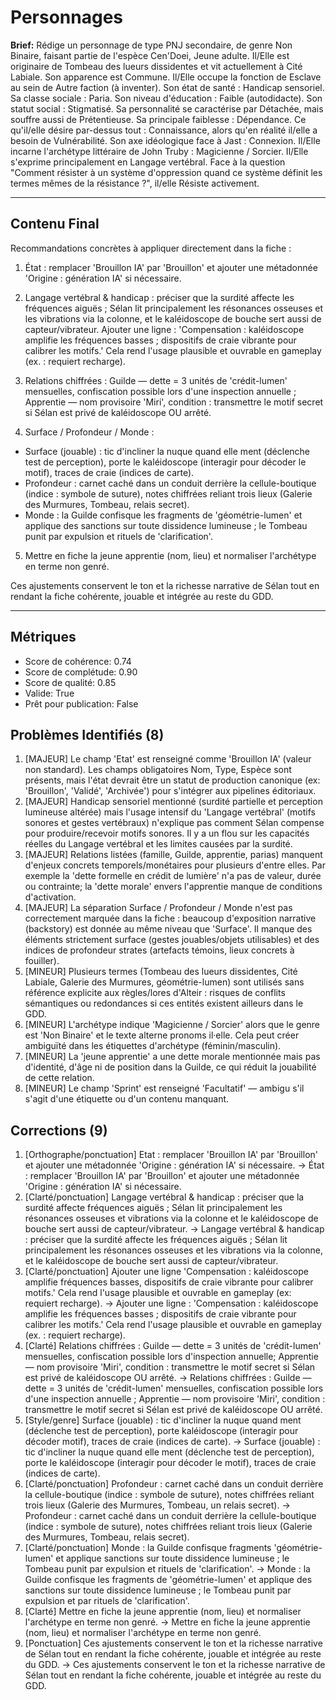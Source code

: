 # Personnages

**Brief:** Rédige un personnage de type PNJ secondaire, de genre Non Binaire, faisant partie de l'espèce Cen'Doei, Jeune adulte. Il/Elle est originaire de Tombeau des lueurs dissidentes et vit actuellement à Cité Labiale. Son apparence est Commune. Il/Elle occupe la fonction de Esclave au sein de Autre faction (à inventer). Son état de santé : Handicap sensoriel. Sa classe sociale : Paria. Son niveau d'éducation : Faible (autodidacte). Son statut social : Stigmatisé. Sa personnalité se caractérise par Détachée, mais souffre aussi de Prétentieuse. Sa principale faiblesse : Dépendance. Ce qu'il/elle désire par-dessus tout : Connaissance, alors qu'en réalité il/elle a besoin de Vulnérabilité. Son axe idéologique face à Jast : Connexion. Il/Elle incarne l'archétype littéraire de John Truby : Magicienne / Sorcier. Il/Elle s'exprime principalement en Langage vertébral. Face à la question "Comment résister à un système d'oppression quand ce système définit les termes mêmes de la résistance ?", il/elle Résiste activement.

---

## Contenu Final

Recommandations concrètes à appliquer directement dans la fiche :

1) État : remplacer 'Brouillon IA' par 'Brouillon' et ajouter une métadonnée 'Origine : génération IA' si nécessaire.

2) Langage vertébral & handicap : préciser que la surdité affecte les fréquences aiguës ; Sélan lit principalement les résonances osseuses et les vibrations via la colonne, et le kaléidoscope de bouche sert aussi de capteur/vibrateur. Ajouter une ligne : 'Compensation : kaléidoscope amplifie les fréquences basses ; dispositifs de craie vibrante pour calibrer les motifs.' Cela rend l'usage plausible et ouvrable en gameplay (ex. : requiert recharge).

3) Relations chiffrées : Guilde — dette = 3 unités de 'crédit-lumen' mensuelles, confiscation possible lors d'une inspection annuelle ; Apprentie — nom provisoire 'Miri', condition : transmettre le motif secret si Sélan est privé de kaléidoscope OU arrêté.

4) Surface / Profondeur / Monde :
- Surface (jouable) : tic d'incliner la nuque quand elle ment (déclenche test de perception), porte le kaléidoscope (interagir pour décoder le motif), traces de craie (indices de carte).
- Profondeur : carnet caché dans un conduit derrière la cellule-boutique (indice : symbole de suture), notes chiffrées reliant trois lieux (Galerie des Murmures, Tombeau, relais secret).
- Monde : la Guilde confisque les fragments de 'géométrie-lumen' et applique des sanctions sur toute dissidence lumineuse ; le Tombeau punit par expulsion et rituels de 'clarification'.

5) Mettre en fiche la jeune apprentie (nom, lieu) et normaliser l'archétype en terme non genré.

Ces ajustements conservent le ton et la richesse narrative de Sélan tout en rendant la fiche cohérente, jouable et intégrée au reste du GDD.

---

## Métriques

- Score de cohérence: 0.74
- Score de complétude: 0.90
- Score de qualité: 0.85
- Valide: True
- Prêt pour publication: False

## Problèmes Identifiés (8)

1. [MAJEUR] Le champ 'Etat' est renseigné comme 'Brouillon IA' (valeur non standard). Les champs obligatoires Nom, Type, Espèce sont présents, mais l'état devrait être un statut de production canonique (ex: 'Brouillon', 'Validé', 'Archivée') pour s'intégrer aux pipelines éditoriaux.
2. [MAJEUR] Handicap sensoriel mentionné (surdité partielle et perception lumineuse altérée) mais l'usage intensif du 'Langage vertébral' (motifs sonores et gestes vertébraux) n'explique pas comment Sélan compense pour produire/recevoir motifs sonores. Il y a un flou sur les capacités réelles du Langage vertébral et les limites causées par la surdité.
3. [MAJEUR] Relations listées (famille, Guilde, apprentie, parias) manquent d'enjeux concrets temporels/monétaires pour plusieurs d'entre elles. Par exemple la 'dette formelle en crédit de lumière' n'a pas de valeur, durée ou contrainte; la 'dette morale' envers l'apprentie manque de conditions d'activation.
4. [MAJEUR] La séparation Surface / Profondeur / Monde n'est pas correctement marquée dans la fiche : beaucoup d'exposition narrative (backstory) est donnée au même niveau que 'Surface'. Il manque des éléments strictement surface (gestes jouables/objets utilisables) et des indices de profondeur strates (artefacts témoins, lieux concrets à fouiller).
5. [MINEUR] Plusieurs termes (Tombeau des lueurs dissidentes, Cité Labiale, Galerie des Murmures, géométrie-lumen) sont utilisés sans référence explicite aux règles/lores d'Alteir : risques de conflits sémantiques ou redondances si ces entités existent ailleurs dans le GDD.
6. [MINEUR] L'archétype indique 'Magicienne / Sorcier' alors que le genre est 'Non Binaire' et le texte alterne pronoms il·elle. Cela peut créer ambiguïté dans les étiquettes d'archétype (féminin/masculin).
7. [MINEUR] La 'jeune apprentie' a une dette morale mentionnée mais pas d'identité, d'âge ni de position dans la Guilde, ce qui réduit la jouabilité de cette relation.
8. [MINEUR] Le champ 'Sprint' est renseigné 'Facultatif' — ambigu s'il s'agit d'une étiquette ou d'un contenu manquant.

## Corrections (9)

1. [Orthographe/ponctuation] Etat : remplacer 'Brouillon IA' par 'Brouillon' et ajouter une métadonnée 'Origine : génération IA' si nécessaire. -> État : remplacer 'Brouillon IA' par 'Brouillon' et ajouter une métadonnée 'Origine : génération IA' si nécessaire.
2. [Clarté/ponctuation] Langage vertébral & handicap : préciser que la surdité affecte fréquences aiguës ; Sélan lit principalement les résonances osseuses et vibrations via la colonne et le kaléidoscope de bouche sert aussi de capteur/vibrateur. -> Langage vertébral & handicap : préciser que la surdité affecte les fréquences aiguës ; Sélan lit principalement les résonances osseuses et les vibrations via la colonne, et le kaléidoscope de bouche sert aussi de capteur/vibrateur.
3. [Clarté/ponctuation] Ajouter une ligne 'Compensation : kaléidoscope amplifie fréquences basses, dispositifs de craie vibrante pour calibrer motifs.' Cela rend l'usage plausible et ouvrable en gameplay (ex: requiert recharge). -> Ajouter une ligne : 'Compensation : kaléidoscope amplifie les fréquences basses ; dispositifs de craie vibrante pour calibrer les motifs.' Cela rend l'usage plausible et ouvrable en gameplay (ex. : requiert recharge).
4. [Clarté] Relations chiffrées : Guilde — dette = 3 unités de 'crédit-lumen' mensuelles, confiscation possible lors d'inspection annuelle; Apprentie — nom provisoire 'Miri', condition : transmettre le motif secret si Sélan est privé de kaléidoscope OU arrêté. -> Relations chiffrées : Guilde — dette = 3 unités de 'crédit-lumen' mensuelles, confiscation possible lors d'une inspection annuelle ; Apprentie — nom provisoire 'Miri', condition : transmettre le motif secret si Sélan est privé de kaléidoscope OU arrêté.
5. [Style/genre] Surface (jouable) : tic d'incliner la nuque quand ment (déclenche test de perception), porte kaléidoscope (interagir pour décoder motif), traces de craie (indices de carte). -> Surface (jouable) : tic d'incliner la nuque quand elle ment (déclenche test de perception), porte le kaléidoscope (interagir pour décoder le motif), traces de craie (indices de carte).
6. [Clarté/ponctuation] Profondeur : carnet caché dans un conduit derrière la cellule-boutique (indice : symbole de suture), notes chiffrées reliant trois lieux (Galerie des Murmures, Tombeau, un relais secret). -> Profondeur : carnet caché dans un conduit derrière la cellule-boutique (indice : symbole de suture), notes chiffrées reliant trois lieux (Galerie des Murmures, Tombeau, relais secret).
7. [Clarté/ponctuation] Monde : la Guilde confisque fragments 'géométrie-lumen' et applique sanctions sur toute dissidence lumineuse ; le Tombeau punit par expulsion et rituels de 'clarification'. -> Monde : la Guilde confisque les fragments de 'géométrie-lumen' et applique des sanctions sur toute dissidence lumineuse ; le Tombeau punit par expulsion et par rituels de 'clarification'.
8. [Clarté] Mettre en fiche la jeune apprentie (nom, lieu) et normaliser l'archétype en terme non genré. -> Mettre en fiche la jeune apprentie (nom, lieu) et normaliser l'archétype en terme non genré.
9. [Ponctuation] Ces ajustements conservent le ton et la richesse narrative de Sélan tout en rendant la fiche cohérente, jouable et intégrée au reste du GDD. -> Ces ajustements conservent le ton et la richesse narrative de Sélan tout en rendant la fiche cohérente, jouable et intégrée au reste du GDD.
